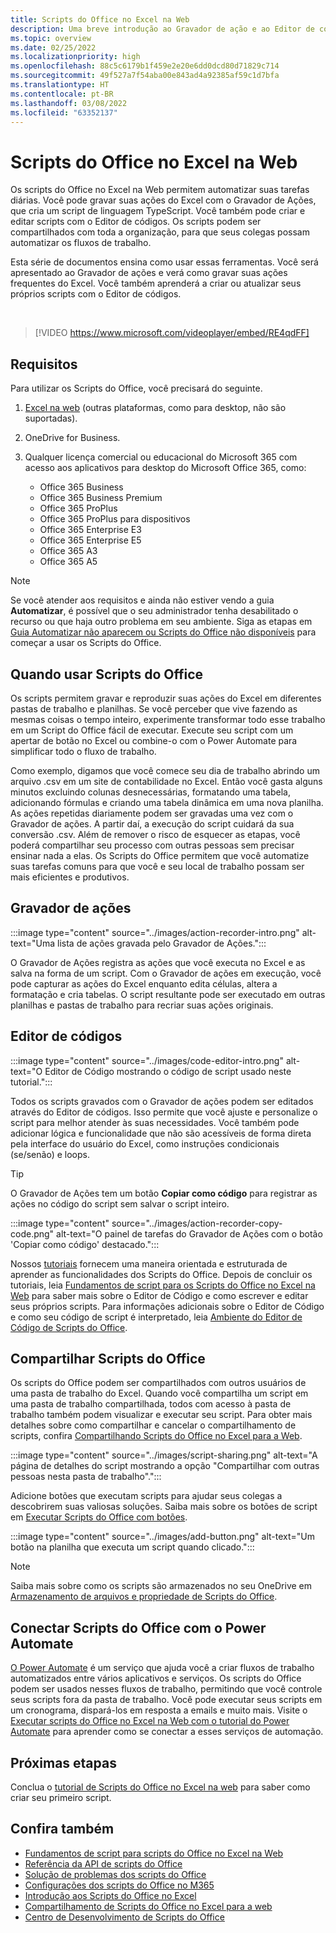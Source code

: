```yaml
---
title: Scripts do Office no Excel na Web
description: Uma breve introdução ao Gravador de ação e ao Editor de códigos de scripts do Office.
ms.topic: overview
ms.date: 02/25/2022
ms.localizationpriority: high
ms.openlocfilehash: 88c5c6179b1f459e2e20e6dd0dcd80d71829c714
ms.sourcegitcommit: 49f527a7f54aba00e843ad4a92385af59c1d7bfa
ms.translationtype: HT
ms.contentlocale: pt-BR
ms.lasthandoff: 03/08/2022
ms.locfileid: "63352137"
---
```

# <a name="office-scripts-in-excel-on-the-web"></a>Scripts do Office no Excel na Web

Os scripts do Office no Excel na Web permitem automatizar suas tarefas diárias. Você pode gravar suas ações do Excel com o Gravador de Ações, que cria um script de linguagem TypeScript. Você também pode criar e editar scripts com o Editor de códigos. Os scripts podem ser compartilhados com toda a organização, para que seus colegas possam automatizar os fluxos de trabalho.

Esta série de documentos ensina como usar essas ferramentas. Você será apresentado ao Gravador de ações e verá como gravar suas ações frequentes do Excel. Você também aprenderá a criar ou atualizar seus próprios scripts com o Editor de códigos.

<br>

> [!VIDEO https://www.microsoft.com/videoplayer/embed/RE4qdFF]

## <a name="requirements"></a>Requisitos

Para utilizar os Scripts do Office, você precisará do seguinte.

1. [Excel na web](https://www.office.com/launch/excel) (outras plataformas, como para desktop, não são suportadas).
1. OneDrive for Business.
1. Qualquer licença comercial ou educacional do Microsoft 365 com acesso aos aplicativos para desktop do Microsoft Office 365, como:

    - Office 365 Business
    - Office 365 Business Premium
    - Office 365 ProPlus
    - Office 365 ProPlus para dispositivos
    - Office 365 Enterprise E3
    - Office 365 Enterprise E5
    - Office 365 A3
    - Office 365 A5

> [!NOTE]
> Se você atender aos requisitos e ainda não estiver vendo a guia **Automatizar**, é possível que o seu administrador tenha desabilitado o recurso ou que haja outro problema em seu ambiente. Siga as etapas em [Guia Automatizar não aparecem ou Scripts do Office não disponíveis](../testing/troubleshooting.md#automate-tab-not-appearing-or-office-scripts-unavailable) para começar a usar os Scripts do Office.

## <a name="when-to-use-office-scripts"></a>Quando usar Scripts do Office

Os scripts permitem gravar e reproduzir suas ações do Excel em diferentes pastas de trabalho e planilhas. Se você perceber que vive fazendo as mesmas coisas o tempo inteiro, experimente transformar todo esse trabalho em um Script do Office fácil de executar. Execute seu script com um apertar de botão no Excel ou combine-o com o Power Automate para simplificar todo o fluxo de trabalho.

Como exemplo, digamos que você comece seu dia de trabalho abrindo um arquivo .csv em um site de contabilidade no Excel. Então você gasta alguns minutos excluindo colunas desnecessárias, formatando uma tabela, adicionando fórmulas e criando uma tabela dinâmica em uma nova planilha. As ações repetidas diariamente podem ser gravadas uma vez com o Gravador de ações. A partir daí, a execução do script cuidará da sua conversão .csv. Além de remover o risco de esquecer as etapas, você poderá compartilhar seu processo com outras pessoas sem precisar ensinar nada a elas. Os Scripts do Office permitem que você automatize suas tarefas comuns para que você e seu local de trabalho possam ser mais eficientes e produtivos.

## <a name="action-recorder"></a>Gravador de ações

:::image type="content" source="../images/action-recorder-intro.png" alt-text="Uma lista de ações gravada pelo Gravador de Ações.":::

O Gravador de Ações registra as ações que você executa no Excel e as salva na forma de um script. Com o Gravador de ações em execução, você pode capturar as ações do Excel enquanto edita células, altera a formatação e cria tabelas. O script resultante pode ser executado em outras planilhas e pastas de trabalho para recriar suas ações originais.

## <a name="code-editor"></a>Editor de códigos

:::image type="content" source="../images/code-editor-intro.png" alt-text="O Editor de Código mostrando o código de script usado neste tutorial.":::

Todos os scripts gravados com o Gravador de ações podem ser editados através do Editor de códigos. Isso permite que você ajuste e personalize o script para melhor atender às suas necessidades. Você também pode adicionar lógica e funcionalidade que não são acessíveis de forma direta pela interface do usuário do Excel, como instruções condicionais (se/senão) e loops.

> [!TIP]
> O Gravador de Ações tem um botão **Copiar como código** para registrar as ações no código do script sem salvar o script inteiro.
>
> :::image type="content" source="../images/action-recorder-copy-code.png" alt-text="O painel de tarefas do Gravador de Ações com o botão 'Copiar como código' destacado.":::

Nossos [tutoriais](../tutorials/excel-tutorial.md) fornecem uma maneira orientada e estruturada de aprender as funcionalidades dos Scripts do Office. Depois de concluir os tutoriais, leia [Fundamentos de script para os Scripts do Office no Excel na Web](../develop/scripting-fundamentals.md) para saber mais sobre o Editor de Código e como escrever e editar seus próprios scripts. Para informações adicionais sobre o Editor de Código e como seu código de script é interpretado, leia [Ambiente do Editor de Código de Scripts do Office](code-editor-environment.md).

## <a name="share-office-scripts"></a>Compartilhar Scripts do Office

Os scripts do Office podem ser compartilhados com outros usuários de uma pasta de trabalho do Excel. Quando você compartilha um script em uma pasta de trabalho compartilhada, todos com acesso à pasta de trabalho também podem visualizar e executar seu script. Para obter mais detalhes sobre como compartilhar e cancelar o compartilhamento de scripts, confira [Compartilhando Scripts do Office no Excel para a Web](https://support.microsoft.com/office/226eddbc-3a44-4540-acfe-fccda3d1122b).

:::image type="content" source="../images/script-sharing.png" alt-text="A página de detalhes do script mostrando a opção &quot;Compartilhar com outras pessoas nesta pasta de trabalho&quot;.":::

Adicione botões que executam scripts para ajudar seus colegas a descobrirem suas valiosas soluções. Saiba mais sobre os botões de script em [Executar Scripts do Office com botões](../develop/script-buttons.md).

:::image type="content" source="../images/add-button.png" alt-text="Um botão na planilha que executa um script quando clicado.":::

> [!NOTE]
> Saiba mais sobre como os scripts são armazenados no seu OneDrive em [Armazenamento de arquivos e propriedade de Scripts do Office](script-storage.md).

## <a name="connect-office-scripts-to-power-automate"></a>Conectar Scripts do Office com o Power Automate

[O Power Automate](https://flow.microsoft.com/) é um serviço que ajuda você a criar fluxos de trabalho automatizados entre vários aplicativos e serviços. Os scripts do Office podem ser usados nesses fluxos de trabalho, permitindo que você controle seus scripts fora da pasta de trabalho. Você pode executar seus scripts em um cronograma, dispará-los em resposta a emails e muito mais. Visite o [Executar scripts do Office no Excel na Web com o tutorial do Power Automate](../tutorials/excel-power-automate-manual.md) para aprender como se conectar a esses serviços de automação.

## <a name="next-steps"></a>Próximas etapas

Conclua o [tutorial de Scripts do Office no Excel na web](../tutorials/excel-tutorial.md) para saber como criar seu primeiro script.

## <a name="see-also"></a>Confira também

- [Fundamentos de script para scripts do Office no Excel na Web](../develop/scripting-fundamentals.md)
- [Referência da API de scripts do Office](/javascript/api/office-scripts/overview)
- [Solução de problemas dos scripts do Office](../testing/troubleshooting.md)
- [Configurações dos scripts do Office no M365](https://support.office.com/article/office-scripts-settings-in-m365-19d3c51a-6ca2-40ab-978d-60fa49554dcf)
- [Introdução aos Scripts do Office no Excel](https://support.microsoft.com/office/9fbe283d-adb8-4f13-a75b-a81c6baf163a)
- [Compartilhamento de Scripts do Office no Excel para a web](https://support.microsoft.com/office/226eddbc-3a44-4540-acfe-fccda3d1122b)
- [Centro de Desenvolvimento de Scripts do Office](https://developer.microsoft.com/office-scripts)
